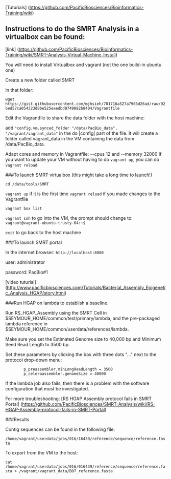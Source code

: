 
[Tuturials] (https://github.com/PacificBiosciences/Bioinformatics-Training/wiki)

## Instructions to do the SMRT Analysis in a virtualbox can be found:
[link] (https://github.com/PacificBiosciences/Bioinformatics-Training/wiki/SMRT-Analysis-Virtual-Machine-Install)

You will need to install Virtualbox and vagrant (not the one build-in ubuntu one)

Create a new folder called SMRT

In that folder:

```wget https://gist.githubusercontent.com/mjhsieh/701716a527a7966d26ad/raw/92bed57ca054323d0be525eaedbd0749082b8404/Vagrantfile```

Edit the Vagrantfile to share the data folder with the host machine: 

add `"config.vm.synced_folder "/data/PacBio_data", "/vagrant/vagrant_data"` in the do |config| part of the file. It will create a folder called vagrant_data in the VM containing the data from /data/PacBio_data. 

Adapt cores and memory in Vagrantfile:
--cpus 12 and --memory 32000
If you want to update your VM without having to do `vagrant up`, you can do `vagrant reload`. 

###To launch SMRT virtualbox (this might take a long time to launch!)

`cd /data/tools/SMRT`

`vagrant up` if it is the first time 
`vagrant reload` if you made changes to the Vagrantfile

`vagrant box list`

`vagrant ssh` to go into the VM, the prompt should change to: ```vagrant@vagrant-ubuntu-trusty-64:~$```

`exit` to go back to the host machine 

###To launch SMRT portal 

In the internet browser: `http://localhost:8080`

user: administrator

password: PacBio#1 

[video tuturial] (http://www.pacificbiosciences.com/Tutorials/Bacterial_Assembly_Epigenetic_Analysis_HGAP/story.html)

###Run HGAP on lambda to establish a baseline.

Run RS_HGAP_Assembly using the SMRT Cell in $SEYMOUR_HOME/common/test/primary/lambda, and the pre-packaged lambda reference in $SEYMOUR_HOME/common/userdata/references/lambda. 

Make sure you set the Estimated Genome size to 40,000 bp and Minimum Seed Read Length to 3500 bp. 

Set these parameters by clicking the box with three dots "..." next to the protocol drop-down menu:

            p_preassembler.minLongReadLength = 3500
            p_celeraassembler.genomeSize = 40000  

If the lambda job also fails, then there is a problem with the software configuration that must be investigated. 

For more troubleshooting: 
[RS HGAP Assembly protocol fails in SMRT Portal] (https://github.com/PacificBiosciences/SMRT-Analysis/wiki/RS-HGAP-Assembly-protocol-fails-in-SMRT-Portal)

###Results

Contig sequences can be found in the following file:

`/home/vagrant/userdata/jobs/016/16439/reference/sequence/reference.fasta`

To export from the VM to the host:

`cat /home/vagrant/userdata/jobs/016/016439/reference/sequence/reference.fasta > /vagrant/vagrant_data/B07_reference.fasta`
